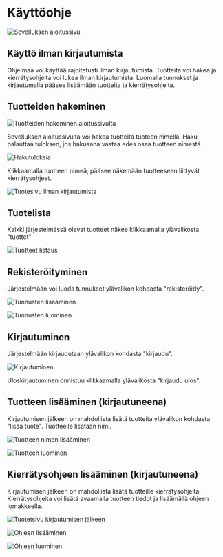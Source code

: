 # Käyttöohje

![Sovelluksen aloitussivu](https://github.com/ohtuprojekti-Kierratysavustin/Kierratysavustin/blob/staging/documents/kuvat/aloitussivu.png)

## Käyttö ilman kirjautumista

Ohjelmaa voi käyttää rajoitetusti ilman kirjautumista. Tuotteita voi hakea ja 
kierrätysohjeita voi lukea ilman kirjautumista. Luomalla tunnukset ja kirjautumalla 
pääsee lisäämään tuotteita ja kierrätysohjeita.

## Tuotteiden hakeminen

![Tuotteiden hakeminen aloitussivulta](https://github.com/ohtuprojekti-Kierratysavustin/Kierratysavustin/blob/staging/documents/kuvat/haku.png)

Sovelluksen aloitussivulta voi hakea tuotteita tuoteen nimellä. Haku palauttaa 
tuloksen, jos hakusana vastaa edes osaa tuotteen nimestä.

![Hakutuloksia](https://github.com/ohtuprojekti-Kierratysavustin/Kierratysavustin/blob/staging/documents/kuvat/hakutulokset.png)

Klikkaamalla tuotteen nimeä, pääsee näkemään tuotteeseen liittyvät kierrätysohjeet.

![Tuotesivu ilman kirjautumista](https://github.com/ohtuprojekti-Kierratysavustin/Kierratysavustin/blob/staging/documents/kuvat/tuote-ilman-kirjautumista.png)

## Tuotelista

Kaikki järjestelmässä olevat tuotteet näkee klikkaamalla ylävalikosta "tuottet"

![Tuotteet listaus](https://github.com/ohtuprojekti-Kierratysavustin/Kierratysavustin/blob/staging/documents/kuvat/tuotteet.png)


## Rekisteröityminen

Järjestelmään voi luoda tunnukset ylävalikon kohdasta "rekisteröidy".

![Tunnusten lisääminen](https://github.com/ohtuprojekti-Kierratysavustin/Kierratysavustin/blob/staging/documents/kuvat/rekisteroituminen.png)

![Tunnusten luominen](https://github.com/ohtuprojekti-Kierratysavustin/Kierratysavustin/blob/staging/documents/kuvat/rekisteroituminen-2.png)

## Kirjautuminen

Järjestelmään kirjaudutaan ylävalikon kohdasta "kirjaudu".

![Kirjautuminen](https://github.com/ohtuprojekti-Kierratysavustin/Kierratysavustin/blob/staging/documents/kuvat/kirjautuminen.png)

Uloskirjautuminen onnistuu klikkaamalla ylävalikosta "kirjaudu ulos".

## Tuotteen lisääminen (kirjautuneena)

Kirjautumisen jälkeen on mahdollista lisätä tuotteita ylävalikon kohdasta 
"lisää tuote". Tuotteelle lisätään nimi.

![Tuotteen nimen lisääminen](https://github.com/ohtuprojekti-Kierratysavustin/Kierratysavustin/blob/staging/documents/kuvat/tuote-lisays.png)

![Tuotteen luominen](https://github.com/ohtuprojekti-Kierratysavustin/Kierratysavustin/blob/staging/documents/kuvat/tuote-lisays-2.png)

## Kierrätysohjeen lisääminen (kirjautuneena)

Kirjautumisen jälkeen on mahdollista lisätä tuotteille kierrätysohjeita. 
Kierrätysohjeita voi lisätä avaamalla tuotteen tiedot ja lisäämällä ohjeen lomakkeella.

![Tuotetsivu kirjautumisen jälkeen](https://github.com/ohtuprojekti-Kierratysavustin/Kierratysavustin/blob/staging/documents/kuvat/tuote-kirjautuminen.png)

![Ohjeen lisääminen](https://github.com/ohtuprojekti-Kierratysavustin/Kierratysavustin/blob/staging/documents/kuvat/ohje-lisays.png)

![Ohjeen luominen](https://github.com/ohtuprojekti-Kierratysavustin/Kierratysavustin/blob/staging/documents/kuvat/ohje-lisays-2.png)
